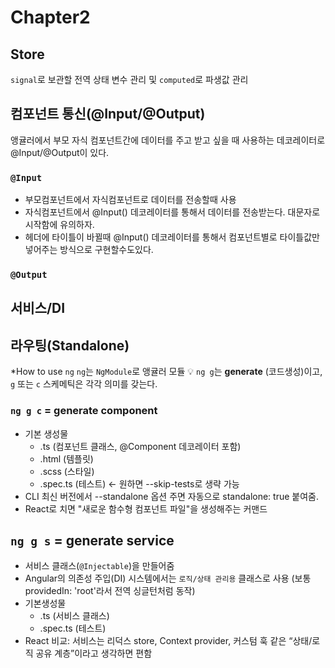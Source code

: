 # Chapter2

## Store

`signal`로 보관할 전역 상태 변수 관리 및 `computed`로 파생값 관리

## 컴포넌트 통신(@Input/@Output)

앵귤러에서 부모 자식 컴포넌트간에 데이터를 주고 받고 싶을 때 사용하는 데코레이터로 @Input/@Output이 있다.

### `@Input`

- 부모컴포넌트에서 자식컴포넌트로 데이터를 전송할때 사용
- 자식컴포넌트에서 @Input() 데코레이터를 통해서 데이터를 전송받는다. 대문자로 시작함에 유의하자.
- 헤더에 타이틀이 바뀔때 @Input() 데코레이터를 통해서 컴포넌트별로 타이틀값만 넣어주는 방식으로 구현할수도있다.

### `@Output`

## 서비스/DI

## 라우팅(Standalone)

\*How to use `ng`
`ng`는 `NgModule`로 앵귤러 모듈
💡 `ng g`는 **generate** (코드생성)이고, `g` 또는 `c` 스케메틱은 각각 의미를 갖는다.

### `ng g c` = generate component

- 기본 생성물
  - .ts (컴포넌트 클래스, @Component 데코레이터 포함)
  - .html (템플릿)
  - .scss (스타일)
  - .spec.ts (테스트) ← 원하면 --skip-tests로 생략 가능
- CLI 최신 버전에서 --standalone 옵션 주면 자동으로 standalone: true 붙여줌.
- React로 치면 "새로운 함수형 컴포넌트 파일"을 생성해주는 커맨드

## `ng g s` = generate service

- 서비스 클래스(`@Injectable`)을 만들어줌
- Angular의 의존성 주입(DI) 시스템에서는 `로직/상태 관리용` 클래스로 사용
  (보통 providedIn: 'root'라서 전역 싱글턴처럼 동작)
- 기본생성물
  - .ts (서비스 클래스)
  - .spec.ts (테스트)
- React 비교: 서비스는 리덕스 store, Context provider, 커스텀 훅 같은 “상태/로직 공유 계층”이라고 생각하면 편함
